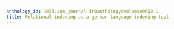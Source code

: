 ```yaml
---
anthology_id: 1973.ipm_journal-ir0anthology0volumeA9A12.1
title: Relational indexing as a german language indexing tool
---
```

